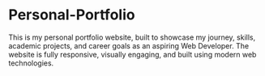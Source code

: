 # Personal-Portfolio
This is my personal portfolio website, built to showcase my journey, skills, academic projects, and career goals as an aspiring Web Developer. The website is fully responsive, visually engaging, and built using modern web technologies.
